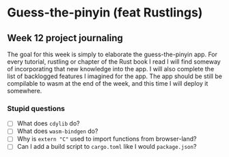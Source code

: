 # Guess-the-pinyin (feat Rustlings)

## Week 12 project journaling

The goal for this week is simply to elaborate the guess-the-pinyin app.
For every tutorial, rustling or chapter of the Rust book I read I will find someway of incorporating that new knowledge into the app.
I will also complete the list of backlogged features I imagined for the app.
The app should be still be compilable to wasm at the end of the week, and this time I will deploy it somewhere.

### Stupid questions

- [ ] What does `cdylib` do?
- [ ] What does `wasm-bindgen` do?
- [ ] Why is `extern "C"` used to import functions from browser-land?
- [ ] Can I add a build script to `cargo.toml` like I would `package.json`?
